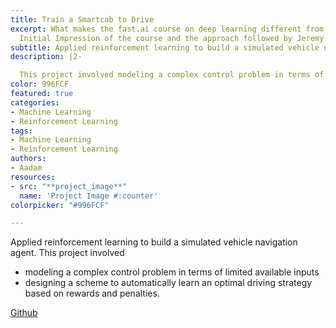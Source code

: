 ```yaml
---
title: Train a Smartcab to Drive
excerpt: What makes the fast.ai course on deep learning different from many others!
  Initial Impression of the course and the approach followed by Jeremy Howard.
subtitle: Applied reinforcement learning to build a simulated vehicle navigation agent.
description: |2-

  This project involved modeling a complex control problem in terms of limited available inputs and designing a scheme to automatically learn an optimal driving strategy based on rewards and penalties.
color: 996FCF
featured: true
categories:
- Machine Learning
- Reinforcement Learning
tags:
- Machine Learning
- Reinforcement Learning
authors:
- Aadam
resources:
- src: "**project_image**"
  name: 'Project Image #:counter'
colorpicker: "#996FCF"

---
```

Applied reinforcement learning to build a simulated vehicle navigation agent.
This project involved

- modeling a complex control problem in terms of limited available inputs
- designing a scheme to automatically learn an optimal driving strategy based on rewards and penalties.

[Github](https://github.com/aadimator/machine_learning_nanodegree/tree/master/smartcab)